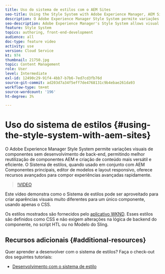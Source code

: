 ```yaml
---
title: Uso do sistema de estilos com o AEM Sites
seo-title: Using the Style System with Adobe Experience Manager, AEM Sites
description: O Adobe Experience Manager Style System permite variações visuais de componentes sem desenvolvimento de back-end, permitindo melhor reutilização de componentes AEM e criação de conteúdo mais versátil e eficiente. O Sistema de estilos, quando usado em conjunto com AEM Componentes principais, editor de modelos e layout responsivo, oferece recursos avançados para compor experiências avançadas rapidamente.
seo-description: Adobe Experience Manager's Style System allows visual variations of components without back-end development, allowing better re-use of AEM components, and more versatile and efficient content authoring. The Style System, when used in conjunction with AEM's Core Components, template editor, and responsive layout, offers powerful capabilities to quickly compose rich experiences.
feature: Style System
topics: authoring, front-end-development
audience: all
doc-type: feature video
activity: use
version: Cloud Service
kt: 974
thumbnail: 21750.jpg
topic: Content Management
role: User
level: Intermediate
exl-id: 12490c29-91f4-4bb7-b7b6-7ed7cd3fb76d
source-git-commit: ad203d7a34f5eff7de4768131c9b4ebae261da93
workflow-type: tm+mt
source-wordcount: '196'
ht-degree: 3%

---
```


# Uso do sistema de estilos {#using-the-style-system-with-aem-sites}

O Adobe Experience Manager Style System permite variações visuais de componentes sem desenvolvimento de back-end, permitindo melhor reutilização de componentes AEM e criação de conteúdo mais versátil e eficiente. O Sistema de estilos, quando usado em conjunto com AEM Componentes principais, editor de modelos e layout responsivo, oferece recursos avançados para compor experiências avançadas rapidamente.

>[!VIDEO](https://video.tv.adobe.com/v/21750/?quality=12&learn=on)

Este vídeo demonstra como o Sistema de estilos pode ser aproveitado para criar aparências visuais muito diferentes para um único componente, usando apenas o CSS.

Os estilos mostrados são fornecidos pelo [aplicativo WKND](https://github.com/adobe/aem-guides-wknd). Esses estilos são definidos como CSS e não exigem alterações na lógica de backend do componente, no script HTL ou no Modelo do Sling.

## Recursos adicionais {#additional-resources}

Quer aprender a desenvolver com o sistema de estilos? Faça o check-out dos seguintes tutoriais:

* [Desenvolvimento com o sistema de estilo](https://experienceleague.adobe.com/docs/experience-manager-learn/getting-started-wknd-tutorial-develop/style-system.html)
